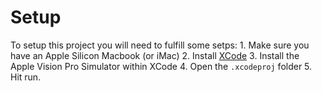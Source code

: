 # Setup

To setup this project you will need to fulfill some setps:
    1. Make sure you have an Apple Silicon Macbook (or iMac)
    2. Install [XCode](https://developer.apple.com/xcode/)
    3. Install the Apple Vision Pro Simulator within XCode
    4. Open the `.xcodeproj` folder
    5. Hit run.
